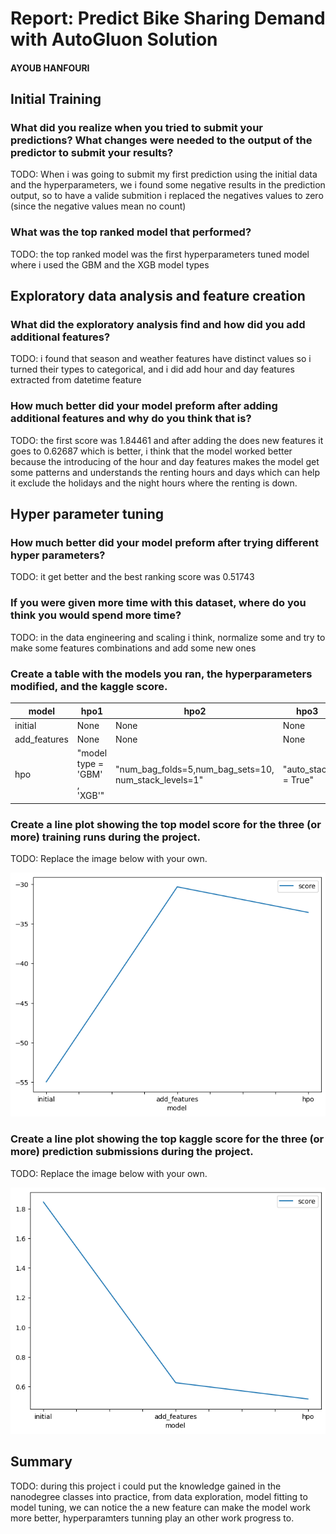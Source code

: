 # Report: Predict Bike Sharing Demand with AutoGluon Solution
#### AYOUB HANFOURI

## Initial Training
### What did you realize when you tried to submit your predictions? What changes were needed to the output of the predictor to submit your results?
TODO: When i was going to submit my first prediction using the initial data and the hyperparameters, we i found some negative results in the prediction output, so to have a valide submition i replaced the negatives values to zero (since the negative values mean no count)

### What was the top ranked model that performed?
TODO: the top ranked model was the first hyperparameters tuned model where i used the GBM and the XGB model types

## Exploratory data analysis and feature creation
### What did the exploratory analysis find and how did you add additional features?
TODO: i found that season and weather features have distinct values so i turned their types to categorical, and i did add hour and day features extracted from datetime feature
### How much better did your model preform after adding additional features and why do you think that is?
TODO: the first score was 1.84461 and after adding the does new features it goes to 0.62687 which is better, i think that the model worked better because the introducing of the hour and day features makes the model get some patterns and understands the renting hours and days which can help it exclude the holidays and the night hours where the renting is down.

## Hyper parameter tuning
### How much better did your model preform after trying different hyper parameters?
TODO: it get better and the best ranking score was 0.51743

### If you were given more time with this dataset, where do you think you would spend more time?
TODO: in the data engineering and scaling i think, normalize some and try to make some features combinations and add some new ones

### Create a table with the models you ran, the hyperparameters modified, and the kaggle score.
|model|hpo1|hpo2|hpo3|score|
|--|--|--|--|--|
|initial|None|None|None|1.84461|
|add_features|None|None|None|0.62687|
|hpo|"model type = 'GBM' , 'XGB'"|"num_bag_folds=5,num_bag_sets=10, num_stack_levels=1"|"auto_stack = True"|0.51743|

### Create a line plot showing the top model score for the three (or more) training runs during the project.

TODO: Replace the image below with your own.

![model_train_score](<training score.png>)

### Create a line plot showing the top kaggle score for the three (or more) prediction submissions during the project.

TODO: Replace the image below with your own.

![model_test_score.png](<test score.png>)
## Summary
TODO: during this project i could put the knowledge gained in the nanodegree classes into practice, from data exploration, model fitting to model tuning, we can notice the a new feature can make the model work more better, hyperparamters tunning play an other work progress to.
